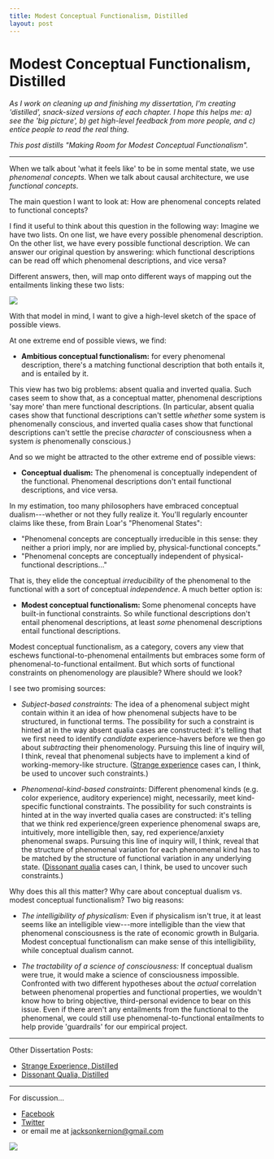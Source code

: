 ```yaml
---
title: Modest Conceptual Functionalism, Distilled
layout: post
---
```


# Modest Conceptual Functionalism, Distilled

_As I work on cleaning up and finishing my dissertation, I'm creating 'distilled', snack-sized versions of each chapter. I hope this helps me: a) see the 'big picture', b) get high-level feedback from more people, and c) entice people to read the real thing._

_This post distills "Making Room for Modest Conceptual Functionalism"._

---

When we talk about 'what it feels like' to be in some mental state, we use _phenomenal concepts_. When we talk about causal architecture, we use _functional concepts_.

The main question I want to look at: How are phenomenal concepts related to functional concepts?

I find it useful to think about this question in the following way: Imagine we have two lists. On one list, we have every possible phenomenal description. On the other list, we have every possible functional description. We can answer our original question by answering: which functional descriptions can be read off which phenomenal descriptions, and vice versa?

Different answers, then, will map onto different ways of mapping out the entailments linking these two lists:

<img src="http://jacksonkernion.com/assets/images/entailments.gif" class="img-fluid">

With that model in mind, I want to give a high-level sketch of the space of possible views.

At one extreme end of possible views, we find:

- **Ambitious conceptual functionalism:** for every phenomenal description, there's a matching functional description that both entails it, and is entailed by it.

This view has two big problems: absent qualia and inverted qualia. Such cases seem to show that, as a conceptual matter, phenomenal descriptions 'say more' than mere functional descriptions. (In particular, absent qualia cases show that functional descriptions can't settle _whether_ some system is phenomenally conscious, and inverted qualia cases show that functional descriptions can't settle the precise *character* of consciousness when a system *is* phenomenally conscious.)

And so we might be attracted to the other extreme end of possible views:

- **Conceptual dualism:** The phenomenal is conceptually independent of the functional. Phenomenal descriptions don't entail functional descriptions, and vice versa.

In my estimation, too many philosophers have embraced conceptual dualism---whether or not they fully realize it. You'll regularly encounter claims like these, from Brain Loar's "Phenomenal States":

- "Phenomenal concepts are conceptually irreducible in this sense: they neither a priori imply, nor are implied by, physical-functional concepts.”
- "Phenomenal concepts are conceptually independent of physical-functional descriptions..."

That is, they elide the conceptual *irreducibility* of the phenomenal to the functional with a sort of conceptual *independence*. A much better option is:

- **Modest conceptual functionalism:** Some phenomenal concepts have built-in functional constraints. So while functional descriptions don't entail phenomenal descriptions, at least *some* phenomenal descriptions entail functional descriptions.

Modest conceptual functionalism, as a category, covers any view that eschews functional-to-phenomenal entailments but embraces some form of phenomenal-to-functional entailment. But which sorts of functional constraints on phenomenology are plausible? Where should we look?

I see two promising sources:

- *Subject-based constraints:* The idea of a phenomenal subject might contain within it an idea of how phenomenal subjects have to be structured, in functional terms. The possibility for such a constraint is hinted at in the way absent qualia cases are constructed: it's telling that we first need to identify *candidate* experience-havers before we then go about *subtracting* their phenomenology. Pursuing this line of inquiry will, I think, reveal that phenomenal subjects have to implement a kind of working-memory-like structure. ([Strange experience](http://jacksonkernion.com/posts/strange-experience-distilled) cases can, I think, be used to uncover such constraints.)

- *Phenomenal-kind-based constraints:* Different phenomenal kinds (e.g. color experience, auditory experience) might, necessarily, meet kind-specific functional constraints. The possibility for such constraints is hinted at in the way inverted qualia cases are constructed: it's telling that we think red experience/green experience phenomenal swaps are, intuitively, more intelligible then, say, red experience/anxiety phenomenal swaps. Pursuing this line of inquiry will, I think, reveal that the structure of phenomenal variation for each phenomenal kind has to be matched by the structure of functional variation in any underlying state. ([Dissonant qualia](http://jacksonkernion.com/posts/dissonant-qualia-distilled) cases can, I think, be used to uncover such constraints.)

Why does this all this matter? Why care about conceptual dualism vs. modest conceptual functionalism? Two big reasons:

- _The intelligibility of physicalism:_ Even if physicalism isn't true, it at least seems like an intelligible view---more intelligible than the view that phenomenal consciousness is the rate of economic growth in Bulgaria. Modest conceptual functionalism can make sense of this intelligibility, while conceptual dualism cannot.

- _The tractability of a science of consciousness:_ If conceptual dualism were true, it would make a science of consciousness impossible. Confronted with two different hypotheses about the  *actual* correlation between phenomenal properties and functional properties, we wouldn't know how to bring objective, third-personal evidence to bear on this issue. Even if there aren't any entailments from the functional to the phenomenal, we could still use phenomenal-to-functional entailments to help provide 'guardrails' for our empirical project.

---
Other Dissertation Posts:

- [Strange Experience, Distilled](http://jacksonkernion.com/posts/strange-experience-distilled)
- [Dissonant Qualia, Distilled](http://jacksonkernion.com/posts/dissonant-qualia)


---

For discussion...

- [Facebook](https://www.facebook.com/jackson.kernion/posts/10156658917535132)
- [Twitter](https://twitter.com/JacksonKernion/status/1067202997137084417)
- or email me at jacksonkernion@gmail.com


<img src="http://jacksonkernion.com/assets/images/views.jpg" class="img-fluid">